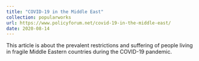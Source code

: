 ```yaml
---	
title: "COVID-19 in the Middle East"	
collection: popularworks	
url: https://www.policyforum.net/covid-19-in-the-middle-east/
date: 2020-08-14
---	
```



This article is about the prevalent restrictions and suffering of people living in fragile Middle Eastern countries during the COVID-19 pandemic. 

